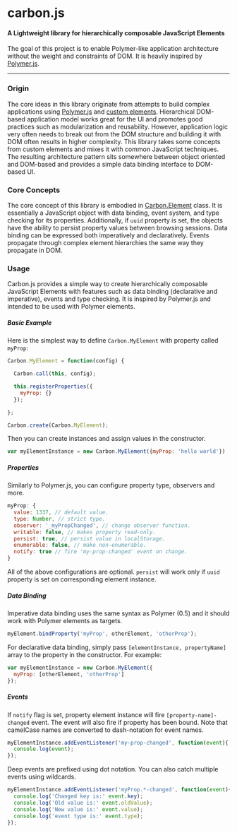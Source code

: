 carbon.js
=========

#### A Lightweight library for hierarchically composable JavaScript Elements ####

The goal of this project is to enable Polymer-like application architecture without the weight and constraints of DOM. It is heavily inspired by [Polymer.js](https://github.com/Polymer/polymer/).

---

### Origin ###

The core ideas in this library originate from attempts to build complex applications using [Polymer.js](https://github.com/Polymer/polymer/) and [custom elements](http://w3c.github.io/webcomponents/spec/custom/). Hierarchical DOM-based application model works great for the UI and promotes good practices such as modularization and reusability. However, application logic very often needs to break out from the DOM structure and building it with DOM often results in higher complexity. This library takes some concepts from custom elements and mixes it with common JavaScript techniques. The resulting architecture pattern sits somewhere between object oriented and DOM-based and provides a simple data binding interface to DOM-based UI.

### Core Concepts ###

The core concept of this library is embodied in [Carbon.Element](https://github.com/arodic/carbon.js/blob/dev/src/element.js) class. It is essentially a JavaScript object with data binding, event system, and type checking for its properties. Additionally, if `uuid` property is set, the objects have the ability to persist property values between browsing sessions. Data binding can be expressed both imperatively and declaratively. Events propagate through complex element hierarchies the same way they propagate in DOM.

### Usage ###

Carbon.js provides a simple way to create hierarchically composable JavaScript Elements with features such as
data binding (declarative and imperative), events and type checking.
It is inspired by Polymer.js and intended to be used with Polymer elements.

##### Basic Example #####

Here is the simplest way to define `Carbon.MyElement` with property called `myProp`:

```javascript
Carbon.MyElement = function(config) {

  Carbon.call(this, config);

  this.registerProperties({
    myProp: {}
  });

};

Carbon.create(Carbon.MyElement);
```

Then you can create instances and assign values in the constructor.


```javascript
var myElementInstance = new Carbon.MyElement({myProp: 'hello world'})

```


##### Properties #####

Similarly to Polymer.js, you can configure property type, observers and more.

```javascript
myProp: {
  value: 1337, // default value.
  type: Number, // strict type.
  observer: '_myPropChanged', // change observer function.
  writable: false, // makes property read-only.
  persist: true, // persist value in localStorage.
  enumerable: false, // make non-enumerable.
  notify: true // fire 'my-prop-changed' event on change.
}
```

All of the above configurations are optional. `persist` will work only if `uuid` property is set on corresponding element instance.

##### Data Binding #####

Imperative data binding uses the same syntax as Polymer (0.5) and it should work with Polymer elements as targets.

```javascript
myElement.bindProperty('myProp', otherElement, 'otherProp');
```

For declarative data binding, simply pass `[elementInstance, propertyName]` array to the property in the constructor. For example:

```javascript
var myElementInstance = new Carbon.MyElement({
  myProp: [otherElement, 'otherProp']
});

```

##### Events #####

If `notify` flag is set, property element instance will fire `[property-name]-changed` event. The event will also fire if property has been bound. Note that camelCase names are converted to dash-notation for event names.

```javascript
myElementInstance.addEventListener('my-prop-changed', function(event){
  console.log(event);
});
```

Deep events are prefixed using dot notation. You can also catch multiple events using wildcards.

```javascript
myElementInstance.addEventListener('myProp.*-changed', function(event){
  console.log('Changed key is:' event.key);
  console.log('Old value is:' event.oldValue);
  console.log('New value is:' event.value);
  console.log('event type is:' event.type);
});
```
